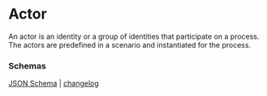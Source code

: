 # Actor

An actor is an identity or a group of identities that participate on a process. The actors are predefined in a scenario
and instantiated for the process.

### Schemas

[JSON Schema](http://specs.livecontracts.io/draft-01/actor/schema.json) | [changelog](changelog.md)
